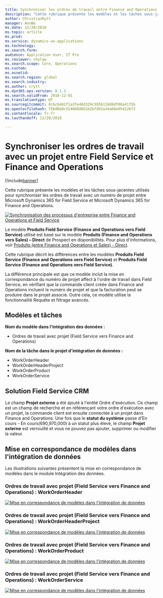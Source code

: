 ```yaml
---
title: Synchroniser les ordres de travail entre Finance and Operations et Field Service
description: "Cette rubrique présente les modèles et les tâches sous-jacentes utilisés pour synchroniser les ordres de travail avec un numéro de projet entre Microsoft Dynamics 365 for Field Service et Microsoft Dynamics 365 for Finance and Operations."
author: ChristianRytt
manager: AnnBe
ms.date: 12/20/2018
ms.topic: article
ms.prod: 
ms.service: dynamics-ax-applications
ms.technology: 
ms.search.form: 
audience: Application User, IT Pro
ms.reviewer: shylaw
ms.search.scope: Core, Operations
ms.custom: 
ms.assetid: 
ms.search.region: global
ms.search.industry: 
ms.author: crytt
ms.dyn365.ops.version: 8.1.3
ms.search.validFrom: 2018-12-01
ms.translationtype: HT
ms.sourcegitcommit: 8c6cb481f1a3fe48d329c5936118d8df88a4175b
ms.openlocfilehash: f5bd6b8c554688d0d1b2bfd93a34a60a95412bf3
ms.contentlocale: fr-fr
ms.lasthandoff: 12/20/2018

---
```


# <a name="synchronize-work-orders-with-project-from-field-service-to-finance-and-operations"></a>Synchroniser les ordres de travail avec un projet entre Field Service et Finance and Operations

[!include[banner](../includes/banner.md)]

Cette rubrique présente les modèles et les tâches sous-jacentes utilisés pour synchroniser les ordres de travail avec un numéro de projet entre Microsoft Dynamics 365 for Field Service et Microsoft Dynamics 365 for Finance and Operations.

[![Synchronisation des processus d'entreprise entre Finance and Operations et Field Service](./media/FSSOprojectOW.png)](./media/FSSOprojectOW.png)

Le modèle **Produits Field Service (Finance and Operations vers Field Service)** utilisé est basé sur le modèle **Produits (Finance and Operations vers Sales) – Direct** de Prospect en disponibilités. Pour plus d'informations, voir [Produits (entre Finance and Operations et Sales) - Direct](https://docs.microsoft.com/en-us/dynamics365/unified-operations/supply-chain/sales-marketing/products-template-mapping-direct).

Cette rubrique décrit les différences entre les modèles **Produits Field Service (Finance and Operations vers Field Service)** et **Produits Field Service (Finance and Operations vers Field Service)**.

La différence principale est que ce modèle inclut la mise en correspondance du numéro de projet affect à l'ordre de travail dans Field Service, en vérifiant que la commande client créée dans Finance and Operations incluent le numéro de projet et que la facturation peut se produire dans le projet associé. Outre cela, ce modèle utilise la fonctionnalité Requête et filtrage avancés.

## <a name="templates-and-tasks"></a>Modèles et tâches

**Nom du modèle dans l'intégration des données :**

- Ordres de travail avec projet (Field Service vers Finance and Operations)

**Nom de la tâche dans le projet d'intégration de données :**

- WorkOrderHeader
- WorkOrderHeaderProject
- WorkOrderProduct
- WorkOrderService

## <a name="field-service-crm-solution"></a>Solution Field Service CRM
Le champ **Projet externe** a été ajouté à l'entité Ordre d'exécution. Ce champ est un champ de recherche et en référençant votre ordre d'exécution avec un projet, la commande client est ensuite connectée à un projet dans Finance and Operations. Une fois que le **statut du système** passe d'En cours - En cours(690,970,000) à un statut plus élevé, le champ **Projet externe** est verrouillé et vous ne pouvez pas ajouter, supprimer ou modifier la valeur.

## <a name="template-mapping-in-data-integration"></a>Mise en correspondance de modèles dans l'intégration de données

Les illustrations suivantes présentent la mise en correspondance de modèles dans le module Intégration des données.

### <a name="work-orders-with-project-field-service-to-finance-and-operations-workorderheader"></a>Ordres de travail avec projet (Field Service vers Finance and Operations) : WorkOrderHeader

[![Mise en correspondance de modèles dans l'intégration de données](./media/FSWOP1.png)](./media/FSWOP1.png)

### <a name="work-orders-with-project-field-service-to-finance-and-operations-workorderheaderproject"></a>Ordres de travail avec projet (Field Service vers Finance and Operations) : WorkOrderHeaderProject

[![Mise en correspondance de modèles dans l'intégration de données](./media/FSWOP2.png)](./media/FSWOP2.png)

### <a name="work-orders-with-project-field-service-to-finance-and-operations-workorderproduct"></a>Ordres de travail avec projet (Field Service vers Finance and Operations) : WorkOrderProduct

[![Mise en correspondance de modèles dans l'intégration de données](./media/FSWOP3.png)](./media/FSWOP3.png)

### <a name="work-orders-with-project-field-service-to-finance-and-operations-workorderservice"></a>Ordres de travail avec projet (Field Service vers Finance and Operations) : WorkOrderService

[![Mise en correspondance de modèles dans l'intégration de données](./media/FSWOP4.png)](./media/FSWOP4.png)


